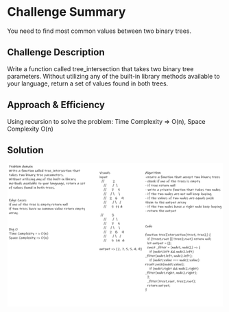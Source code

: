 # Challenge Summary

You need to find most common values between two binary trees.

## Challenge Description

Write a function called tree_intersection that takes two binary tree parameters.
Without utilizing any of the built-in library methods available to your language, return a set of values found in both trees.

## Approach & Efficiency

Using recursion to solve the problem: Time Complexity => O(n), Space Complexity O(n)

## Solution

![tree-intersection](../../../assets/tree-intersection-whiteboard.png)

